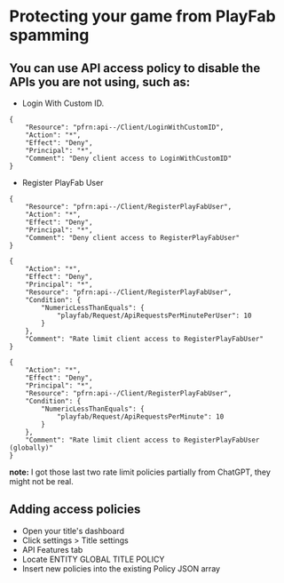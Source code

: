 # Protecting your game from PlayFab spamming
## You can use API access policy to disable the APIs you are not using, such as:
 - Login With Custom ID.
```
{
    "Resource": "pfrn:api--/Client/LoginWithCustomID",
    "Action": "*",
    "Effect": "Deny",
    "Principal": "*",
    "Comment": "Deny client access to LoginWithCustomID"
}
```
 - Register PlayFab User
```
{
    "Resource": "pfrn:api--/Client/RegisterPlayFabUser",
    "Action": "*",
    "Effect": "Deny",
    "Principal": "*",
    "Comment": "Deny client access to RegisterPlayFabUser"
}
```
```
{
    "Action": "*",
    "Effect": "Deny",
    "Principal": "*",
    "Resource": "pfrn:api--/Client/RegisterPlayFabUser",
    "Condition": {
        "NumericLessThanEquals": {
            "playfab/Request/ApiRequestsPerMinutePerUser": 10
        }
    },
    "Comment": "Rate limit client access to RegisterPlayFabUser"
}
```
```
{
    "Action": "*",
    "Effect": "Deny",
    "Principal": "*",
    "Resource": "pfrn:api--/Client/RegisterPlayFabUser",
    "Condition": {
        "NumericLessThanEquals": {
            "playfab/Request/ApiRequestsPerMinute": 10
        }
    },
    "Comment": "Rate limit client access to RegisterPlayFabUser (globally)"
}
```
**note:** I got those last two rate limit policies partially from ChatGPT, they might not be real.
## Adding access policies
 - Open your title's dashboard
 - Click settings > Title settings
 - API Features tab
 - Locate ENTITY GLOBAL TITLE POLICY
 - Insert new policies into the existing Policy JSON array
